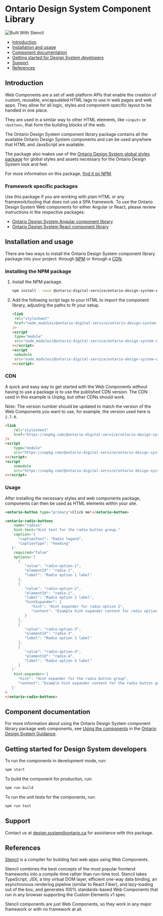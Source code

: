 # Ontario Design System Component Library

![Built With Stencil](https://img.shields.io/badge/-Built%20With%20Stencil-16161d.svg?logo=data%3Aimage%2Fsvg%2Bxml%3Bbase64%2CPD94bWwgdmVyc2lvbj0iMS4wIiBlbmNvZGluZz0idXRmLTgiPz4KPCEtLSBHZW5lcmF0b3I6IEFkb2JlIElsbHVzdHJhdG9yIDE5LjIuMSwgU1ZHIEV4cG9ydCBQbHVnLUluIC4gU1ZHIFZlcnNpb246IDYuMDAgQnVpbGQgMCkgIC0tPgo8c3ZnIHZlcnNpb249IjEuMSIgaWQ9IkxheWVyXzEiIHhtbG5zPSJodHRwOi8vd3d3LnczLm9yZy8yMDAwL3N2ZyIgeG1sbnM6eGxpbms9Imh0dHA6Ly93d3cudzMub3JnLzE5OTkveGxpbmsiIHg9IjBweCIgeT0iMHB4IgoJIHZpZXdCb3g9IjAgMCA1MTIgNTEyIiBzdHlsZT0iZW5hYmxlLWJhY2tncm91bmQ6bmV3IDAgMCA1MTIgNTEyOyIgeG1sOnNwYWNlPSJwcmVzZXJ2ZSI%2BCjxzdHlsZSB0eXBlPSJ0ZXh0L2NzcyI%2BCgkuc3Qwe2ZpbGw6I0ZGRkZGRjt9Cjwvc3R5bGU%2BCjxwYXRoIGNsYXNzPSJzdDAiIGQ9Ik00MjQuNywzNzMuOWMwLDM3LjYtNTUuMSw2OC42LTkyLjcsNjguNkgxODAuNGMtMzcuOSwwLTkyLjctMzAuNy05Mi43LTY4LjZ2LTMuNmgzMzYuOVYzNzMuOXoiLz4KPHBhdGggY2xhc3M9InN0MCIgZD0iTTQyNC43LDI5Mi4xSDE4MC40Yy0zNy42LDAtOTIuNy0zMS05Mi43LTY4LjZ2LTMuNkgzMzJjMzcuNiwwLDkyLjcsMzEsOTIuNyw2OC42VjI5Mi4xeiIvPgo8cGF0aCBjbGFzcz0ic3QwIiBkPSJNNDI0LjcsMTQxLjdIODcuN3YtMy42YzAtMzcuNiw1NC44LTY4LjYsOTIuNy02OC42SDMzMmMzNy45LDAsOTIuNywzMC43LDkyLjcsNjguNlYxNDEuN3oiLz4KPC9zdmc%2BCg%3D%3D&colorA=16161d&style=flat-square)

- [Introduction](#introduction)
- [Installation and usage](#installation-and-usage)
- [Component documentation](#component-documentation)
- [Getting started for Design System developers](#getting-started-for-design-system-developers)
- [Support](#support)
- [References](#references)

## Introduction

Web Components are a set of web platform APIs that enable the creation of custom, reusable, encapsulated HTML tags to use in web pages and web apps. They allow for all logic, styles and component-specific layout to be handled in one place.

They are used in a similar way to other HTML elements, like `<input>` or `<button>`, that form the building blocks of the web.

The Ontario Design System component library package contains all the available Ontario Design System components and can be used anywhere that HTML and JavaScript are available.

The package also makes use of the [Ontario Design System global styles package](https://www.npmjs.com/package/@ontario-digital-service/ontario-design-system-global-styles) for global styles and assets necessary for the Ontario Design System look and feel.

For more information on this package, [find it on NPM](https://www.npmjs.com/package/@ontario-digital-service/ontario-design-system-component-library).

### Framework specific packages

Use this package if you are working with plain HTML or any framework/tooling that does not use a SPA framework. To use the Ontario Design System Web components for either Angular or React, please review instructions in the respective packages:

- [Ontario Design System Angular component library](https://www.npmjs.com/package/@ontario-digital-service/ontario-design-system-component-library-angular)
- [Ontario Design System React component library](https://www.npmjs.com/package/@ontario-digital-service/ontario-design-system-component-library-react)

## Installation and usage

There are two ways to install the Ontario Design System component library package into your project: through [NPM](#installing-the-npm-package) or through a [CDN](#cdn).

### Installing the NPM package

1. Install the NPM package.

   ```bash
   npm install --save @ontario-digital-service/ontario-design-system-component-library
   ```

2. Add the following script tags to your HTML to import the component library, adjusting the paths to fit your setup.

   ```html
   <link
   	rel="stylesheet"
   	href="node_modules/@ontario-digital-service/ontario-design-system-global-styles/dist/styles/css/compiled/ontario-theme.css"
   />
   <script
   	type="module"
   	src="node_modules/@ontario-digital-service/ontario-design-system-component-library/dist/ontario-design-system-components/ontario-design-system-components.esm.js"
   ></script>
   <script
   	nomodule
   	src="node_modules/@ontario-digital-service/ontario-design-system-component-library/dist/ontario-design-system-components/ontario-design-system-components.js"
   ></script>
   ```

### CDN

A quick and easy way to get started with the Web Components without having to use a package is to use the published CDN version. The CDN used in this example is Unpkg, but other CDNs should work.

_Note_: The version number should be updated to match the version of the Web Components you want to use, for example, the version used here is `2.7.0`.

```html
<link
	rel="stylesheet"
	href="https://unpkg.com/@ontario-digital-service/ontario-design-system-global-styles@2.7.0/dist/styles/css/compiled/ontario-theme.css"
/>
<script
	type="module"
	src="https://unpkg.com/@ontario-digital-service/ontario-design-system-component-library@2.7.0/dist/ontario-design-system-components/ontario-design-system-components.esm.js"
></script>
<script
	nomodule
	src="https://unpkg.com/@ontario-digital-service/ontario-design-system-component-library@2.7.0/dist/ontario-design-system-components/ontario-design-system-components.js"
></script>
```

### Usage

After installing the necessary styles and web components package, components can then be used as HTML elements within your site.

```html
<ontario-button type="primary">Click me!</ontario-button>
```

```html
<ontario-radio-buttons
	name="radios"
	hint-text="Hint text for the radio button group."
	caption='{
      "captionText": "Radio legend",
      "captionType": "heading"
   }'
	required="false"
	options='[
      {
         "value": "radio-option-1",
         "elementId": "radio-1",
         "label": "Radio option 1 label"
      },
      {
         "value": "radio-option-2",
         "elementId": "radio-2",
         "label": "Radio option 2 label",
         "hintExpander": {
            "hint": "Hint expander for radio option 2",
            "content": "Example hint expander content for radio option 2."
         }
      },
      {
         "value": "radio-option-3",
         "elementId": "radio-3",
         "label": "Radio option 3 label"
      },
      {
         "value": "radio-option-4",
         "elementId": "radio-4",
         "label": "Radio option 4 label"
      }
   ]'
	hint-expander='{
      "hint": "Hint expander for the radio button group",
      "content": "Example hint expander content for the radio button group."
   }'
>
</ontario-radio-buttons>
```

## Component documentation

For more information about using the Ontario Design System component library package web components, see [Using the components](https://designsystem.ontario.ca/docs/documentation/for-developers/web-components.html#using-the-components) in the [Ontario Design System Guidance](https://designsystem.ontario.ca).

## Getting started for Design System developers

To run the components in development mode, run:

```bash
npm start
```

To build the component for production, run:

```bash
npm run build
```

To run the unit tests for the components, run:

```bash
npm run test
```

## Support

Contact us at [design.system@ontario.ca](mailto:design.system@ontario.ca) for assistance with this package.

## References

[Stencil](https://stenciljs.com/) is a compiler for building fast web apps using Web Components.

Stencil combines the best concepts of the most popular frontend frameworks into a compile-time rather than run-time tool. Stencil takes TypeScript, JSX, a tiny virtual DOM layer, efficient one-way data binding, an asynchronous rendering pipeline (similar to React Fiber), and lazy-loading out of the box, and generates 100% standards-based Web Components that run in any browser supporting the Custom Elements v1 spec.

Stencil components are just Web Components, so they work in any major framework or with no framework at all.
